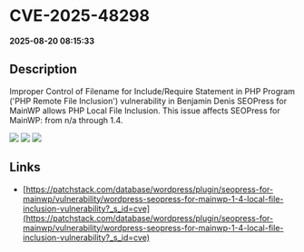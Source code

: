 # CVE-2025-48298

**2025-08-20 08:15:33**

## Description
Improper Control of Filename for Include/Require Statement in PHP Program ('PHP Remote File Inclusion') vulnerability in Benjamin Denis SEOPress for MainWP allows PHP Local File Inclusion. This issue affects SEOPress for MainWP: from n/a through 1.4.

![](https://img.shields.io/static/v1?label=Score&message=7.5&color=red)
![](https://img.shields.io/static/v1?label=Severity&message=HIGH&color=red)
![](https://img.shields.io/static/v1?label=CWE&message=RFI&color=green)

## Links
- [https://patchstack.com/database/wordpress/plugin/seopress-for-mainwp/vulnerability/wordpress-seopress-for-mainwp-1-4-local-file-inclusion-vulnerability?_s_id=cve](https://patchstack.com/database/wordpress/plugin/seopress-for-mainwp/vulnerability/wordpress-seopress-for-mainwp-1-4-local-file-inclusion-vulnerability?_s_id=cve)
